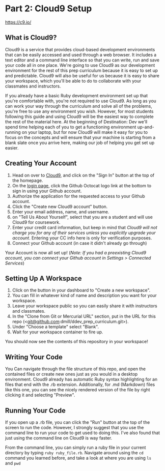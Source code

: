 # Part 2: Cloud9 Setup

<https://c9.io/>

## What is Cloud9?

Cloud9 is a service that provides cloud-based development environments that can be easily accessed and used through a web browser. It includes a text editor and a command line interface so that you can write, run and save your code all in one place. We're going to use Cloud9 as our development environment for the rest of this prep curriculum because it is easy to set up and predictable. Cloud9 will also be useful for us because it is easy to share your workspace, which you'll be able to do to collaborate with your classmates and instructors.

If you already have a basic Ruby development environment set up that you're comfortable with, you're not required to use Cloud9. As long as you can work your way through the curriculum and solve all of the problems, you're free to use any environment you wish. However, for most students following this guide and using Cloud9 will be the easiest way to complete the rest of the material here. At the beginning of Destination: Dev we'll spend time helping each of you to get a functioning environment up-and-running on your laptop, but for now Cloud9 will make it easy for you to focus on the concepts and will ensure that your machine is starting from a blank slate once you arrive here, making our job of helping you get set up easier.

## Creating Your Account

1. Head on over to [Cloud9](https://c9.io/), and click on the "Sign In" button at the top of the homepage.
2. On the [login page](https://c9.io/login), click the Github Octocat logo link at the bottom to sign in using your Github account.
3. Authorize the application for the requested access to your Github account.
4. Click the "Create new Cloud9 account" button.
5. Enter your email address, name, and username.
6. on "Tell Us About Yourself", select that you are a student and will use Cloud9 for coursework.
7. Enter your credit card information, but keep in mind that *Cloud9 will not charge you for any of their services unless you explicitly upgrade your account*. Entering your CC info here is only for verification purposes.
8. Connect your Github account (in case it didn't already go through)

Your Account is now all set up!
(*Note: If you had a preexisting Cloud9 account, you can connect your Github account in Settings > Connected Services*)

## Setting Up A Workspace

1. Click on the button in your dashboard to "Create a new workspace".
2. You can fill in whatever kind of name and description you want for your workspace.
3. Leave your workspace public so you can easily share it with instructors and classmates.
4. In the "Clone from Git or Mercurial URL" section, put in the URL for this repo (<git@github.com:dmill/ddev_prep_curriculum.git>).
5. Under "Choose a template" select "Blank".
6. Wait for your workspace container to fire up.

You should now see the contents of this repository in your workspace!

## Writing Your Code

You Can navigate through the file structure of this repo, and open the contained files or create new ones just as you would in a desktop environment. Cloud9 already has automatic Ruby syntax highlighting for an files that end with the .rb extension. Additionally, for .md (Markdown) files like this one, you can see the nicely rendered version of the file by right clicking it and selecting "Preview".

## Running Your Code

If you open up a .rb file, you can click the "Run" button at the top of the screen to run the code. However, I strongly suggest that you use the command line to run your code to get used to doing this. I've also found that just using the command line on Cloud9 is way faster.

From the command line, you can simply run a ruby file in your current directory by typing `ruby ruby_file.rb`. Navigate around using the `cd` command you learned before, and take a look at where you are using `ls` and `pwd`
